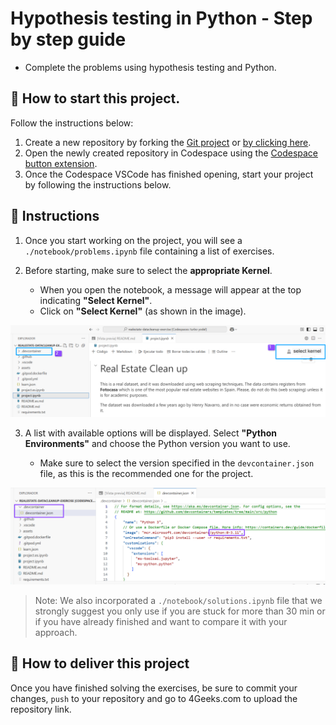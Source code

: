 <!--hide-->
# Hypothesis testing in Python - Step by step guide
<!--endhide-->

- Complete the problems using hypothesis testing and Python.

## 🌱 How to start this project.

Follow the instructions below:

1. Create a new repository by forking the [Git project](https://github.com/4GeeksAcademy/hypothesis-testing-exercises-project-with-python) or [by clicking here](https://github.com/4GeeksAcademy/hypothesis-testing-exercises-project-with-python/fork).
2. Open the newly created repository in Codespace using the [Codespace button extension](https://docs.github.com/en/codespaces/developing-in-codespaces/creating-a-codespace-for-a-repository#creating-a-codespace-for-a-repository).
3. Once the Codespace VSCode has finished opening, start your project by following the instructions below.

## 📝 Instructions

1. Once you start working on the project, you will see a `./notebook/problems.ipynb` file containing a list of exercises.

2. Before starting, make sure to select the **appropriate Kernel**.

    - When you open the notebook, a message will appear at the top indicating **"Select Kernel"**.
    - Click on **"Select Kernel"** (as shown in the image).

![image-kernel](assets/image-kernel.png)

3. A list with available options will be displayed. Select **"Python Environments"** and choose the Python version you want to use.

    - Make sure to select the version specified in the `devcontainer.json` file, as this is the recommended one for the project.

![image-devcontainer](assets/devcontainer-image.png)

> Note: We also incorporated a `./notebook/solutions.ipynb` file that we strongly suggest you only use if you are stuck for more than 30 min or if you have already finished and want to compare it with your approach.

## 🚛 How to deliver this project

Once you have finished solving the exercises, be sure to commit your changes, `push` to your repository and go to 4Geeks.com to upload the repository link.

